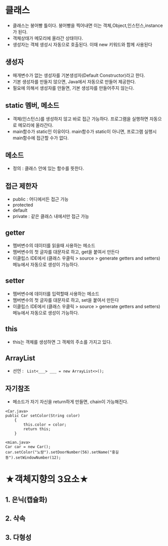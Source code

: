 # 클래스
* 클래스는 붕어빵 틀이다. 붕어빵을 찍어내면 이는 객체,Object,인스턴스,instance가 된다.
* 객체상태가 메모리에 올라간 상태이다. 
* 생성자는 객체 생성시 자동으로 호출된다. 이때 new 키워드와 함께 사용된다

## 생성자
* 매개변수가 없는 생성자를 기본생성자(Default Constructor)라고 한다.
* 기본 생성자를 만들지 않으면, Java에서 자동으로 만들어 제공한다.
* 필요에 의해서 생성자를 만들면, 기본 생성자를 만들어주지 않는다.

## static 멤버, 메소드
* 객체(인스턴스)를 생성하지 않고 바로 접근 가능하다. 프로그램을 실행하면 자동으로 메모리에 올라간다. 
* main함수가 static인 이유이다. main함수가 static이 아니면, 프로그램 실행시 main함수에 접근할 수가 없다.

## 메소드
* 정의 : 클래스 안에 있는 함수를 뜻한다.

## 접근 제한자
* public : 어디에서든 접근 가능
* protected
* default 
* private : 같은 클래스 내에서만 접근 가능

## getter
* 멤버변수의 데이터를 읽을때 사용하는 메소드
* 멤버변수의 첫 글자를 대문자로 하고, get을 붙여서 만든다
* 이클립스 IDE에서 (클래스 우클릭 > source > generate getters and setters) 메뉴에서 자동으로 생성이 가능하다.

## setter
* 멤버변수에 데이터를 입력할때 사용하는 메소드
* 멤버변수의 첫 글자를 대문자로 하고, set을 붙여서 만든다
* 이클립스 IDE에서 (클래스 우클릭 > source > generate getters and setters) 메뉴에서 자동으로 생성이 가능하다.

## this
* this는 객체를 생성하면 그 객체의 주소를 가지고 있다.

## ArrayList
* 선언 : <code> List<___> ___ = new ArrayList<>(); </code>

## 자기참조
* 메소드가 자기 자신을 return하게 만들면, chain이 가능해진다.
```
<Car.java>
public Car setColor(String color) 
	{
		this.color = color;
		return this;
	}
```
```
<mian.java>
Car car = new Car();
car.setColor("노랑").setDoorNumber(56).setName("홍길동").setWindowNumber(12);
```


# ★객체지향의 3요소★
## 1. 은닉(캡슐화)
## 2. 삭속
## 3. 다형성